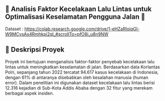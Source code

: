 ## 🚗 Analisis Faktor Kecelakaan Lalu Lintas untuk Optimalisasi Keselamatan Pengguna Jalan 🚗 
Dataset : https://colab.research.google.com/drive/1-eHZaRIoiqGl-W9MCysAs4Rmhkpi2ql_#scrollTo=pfO8j_u8n9NW

## 📖 Deskripsi Proyek
Proyek ini bertujuan menganalisis faktor-faktor penyebab kecelakaan lalu lintas untuk meningkatkan keselamatan di jalan. Berdasarkan data Korlantas Polri, sepanjang tahun 2022 tercatat 94.617 kasus kecelakaan di Indonesia, dengan 61% di antaranya disebabkan oleh kesalahan manusia (human error). Dalam penelitian ini digunakan dataset kecelakaan lalu lintas berisi 12.316 kejadian di Sub-Kota Addis Ababa dengan 32 fitur yang merekam berbagai aspek insiden.

##
